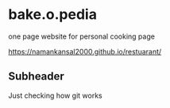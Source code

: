 # bake.o.pedia
one page website for personal cooking page

https://namankansal2000.github.io/restuarant/

## Subheader
Just checking how git works